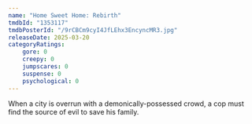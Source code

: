 ```yaml
---
name: "Home Sweet Home: Rebirth"
tmdbId: "1353117"
tmdbPosterId: "/9rCBCm9cyI4JfLEhx3EncyncMR3.jpg"
releaseDate: 2025-03-20
categoryRatings:
    gore: 0
    creepy: 0
    jumpscares: 0
    suspense: 0
    psychological: 0
---
```

When a city is overrun with a demonically-possessed crowd, a cop must find the source of evil to save his family.

